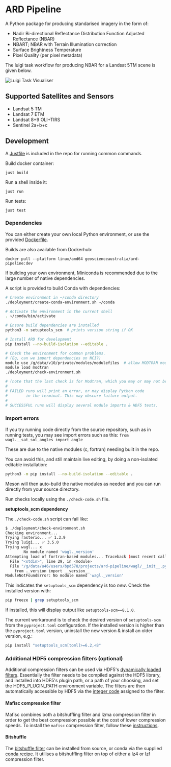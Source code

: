 # ARD Pipeline

A Python package for producing standarised imagery in the form of:

* Nadir Bi-directional Reflectance Distribution Function Adjusted Reflectance (NBAR)
* NBART; NBAR with Terrain Illumination correction
* Surface Brightness Temperature
* Pixel Quality (per pixel metadata)

The luigi task workflow for producing NBAR for a Landsat 5TM scene is given below.

<div style="background-color: white; display: inline-block;">
  <img src="docs/source/diagrams/luigi-task-visualiser.svg" alt="Luigi Task Visualiser">
</div>

## Supported Satellites and Sensors

* Landsat 5 TM
* Landsat 7 ETM
* Landsat 8+9 OLI+TIRS
* Sentinel 2a+b+c

## Development


A [Justfile](https://github.com/casey/just) is included in the repo for running common commands.

Build docker container:

    just build

Run a shell inside it:

    just run

Run tests:

    just test

### Dependencies

You can either create your own local Python environment, or use the provided [Dockerfile](Dockerfile).

Builds are also available from Dockerhub:

    docker pull --platform linux/amd64 geoscienceaustralia/ard-pipeline:dev

If building your own environment, Miniconda is recommended due to the large number of
native dependencies.

A script is provided to build Conda with dependencies:

```Bash
# Create environment in ~/conda directory
./deployment/create-conda-environment.sh ~/conda

# Activate the environment in the current shell
. ~/conda/bin/activate

# Ensure build dependencies are installed
python3 -m setuptools_scm  # prints version string if OK

# Install ARD for development
pip install --no-build-isolation --editable .

# Check the environment for common problems.
# (Eg, can we import dependencies on NCI?)
module use /g/data/v10/private/modules/modulefiles  # allow MODTRAN module loading
module load modtran
./deployment/check-environment.sh

# (note that the last check is for Modtran, which you may or may not be using in your environment. On NCI, we can `module load modtran`)
#
# FAILED runs will print an error, or may display Python code
#        in the terminal. This may obscure failure output.
#
# SUCCESSFUL runs will display several module imports & HDF5 tests.
```

### Import errors

If you try running code directly from the source repository, such
as in running tests, you may see import errors such as this:
`from wagl.__sat_sol_angles import angle`

These are due to the native modules (c, fortran) needing built
in the repo.

You can avoid this, and still maintain live editing, by
doing a non-isolated editable installation:

```Bash
python3 -m pip install --no-build-isolation --editable .
```

Meson will then auto-build the native modules as needed and
you can run directly from your source directory.

Run checks locally using the `./check-code.sh` file.

**setuptools_scm dependency**

The `./check-code.sh` script can fail like:

```Bash
$ ./deployment/check-environment.sh
Checking environment...
Trying rasterio... ✅ 1.3.9
Trying luigi... ✅ 3.5.0
Trying wagl... x
        No module named 'wagl._version'
Attempting load of fortran-based modules... Traceback (most recent call last):
  File "<stdin>", line 29, in <module>
  File "/g/data/u46/users/bpd578/projects/ard-pipeline/wagl/__init__.py", line 5, in <module>
    from ._version import __version__
ModuleNotFoundError: No module named 'wagl._version'
```

This indicates the `setuptools_scm` dependency is too _new_. Check the installed version with:

```Bash
pip freeze | grep setuptools_scm
```

If installed, this will display output like `setuptools-scm==8.1.0`.

The current workaround is to check the desired version of `setuptools-scm` from the `pyproject.toml` configuration. If the installed version is higher than the `pyproject.toml` version, uninstall the new version & install an older version, e.g.:

```Bash
pip install "setuptools_scm[toml]>=6.2,<8"
```

### Additional HDF5 compression filters (optional)

Additional compression filters can be used via HDF5's
[dynamically loaded filters](https://support.hdfgroup.org/archive/support/HDF5/doc/Advanced/DynamicallyLoadedFilters/HDF5DynamicallyLoadedFilters.pdf).
Essentially the filter needs to be compiled against the HDF5 library, and
installed into HDF5's plugin path, or a path of your choosing, and set the
HDF5_PLUGIN_PATH environment variable. The filters are then automatically
accessible by HDF5 via the [integer code](https://support.hdfgroup.org/services/contributions.html)
assigned to the filter.

#### Mafisc compression filter

Mafisc combines both a bitshuffling filter and lzma compression filter in order
to get the best compression possible at the cost of lower compression speeds.
To install the `mafisc` compression filter, follow these [instructions](https://wr.informatik.uni-hamburg.de/research/projects/icomex/mafisc).

#### Bitshuffle

The [bitshuffle filter](https://github.com/kiyo-masui/bitshuffle) can be installed
from source, or conda via the supplied [conda recipe](https://github.com/kiyo-masui/bitshuffle/tree/master/conda-recipe).
It utilises a bitshuffling filter on top of either a lz4 or lzf compression filter.
